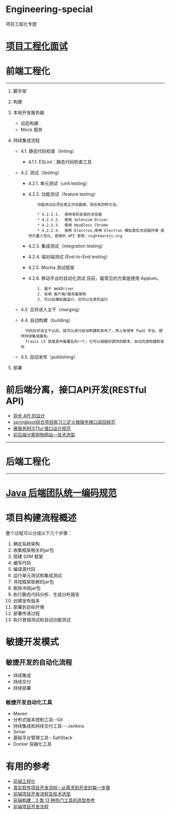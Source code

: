 # Engineering-special
项目工程化专题

# [项目工程化面试](https://github.com/stevenli91748/Engineering-special/blob/master/Interview.md)

# 前端工程化

---
1.  脚手架
2.  构建
3.  本地开发服务器
       * 动态构建
       * Mock 服务
4.  持续集成流程
      * 4.1.  静态代码检查（linting）
        * 4.1.1.  ESLint：静态代码检查工具
      * 4.2.  测试（testing）
        * 4.2.1.  单元测试（unit testing）
        * 4.2.2.  功能测试（feature testing）
        
                  功能测试必须在真正浏览器做，现在有四种方法。
                  
                  * 4.2.2.1.  使用本机安装的浏览器
                  * 4.2.2.2.  使用 Selenium Driver
                  * 4.2.2.3.  使用 Headless Chrome
                  * 4.2.2.4.  使用 Electron,使用 Electron 模拟真实浏览器环境 提供大量人性化、易用的 API 官网：nightmarejs.org
                  
        * 4.2.3.  集成测试（integration testing）
        * 4.2.4.  端对端测试 (End-to-End testing）
        * 4.2.5.  Mocha 测试框架
        * 4.2.6.  移动平台的自动化测试 目前，最常见的方案是使用 Appium。  
        
                  1. 基于 WebDriver
                  2. 采用 客户端/服务器架构
                  3. 可以在模拟器运行，也可以在真机运行 
                  
      * 4.3.  合并进入主干（merging）
      * 4.4.  自动构建（building） 
      
              代码合并进主干以后，就可以进行自动构建和发布了。网上有很多 PaaS 平台，提供持续集成服务。
              Travis CI 就是其中最著名的一个，它可以根据你提供的脚本，自动完成构建和发布
      
      * 4.5.  自动发布（publishing）
      
5.  部署
    

# 前后端分离，接口API开发(RESTful API)

 * [异步 API 的设计](http://www.ruanyifeng.com/blog/2018/12/async-api-design.html)
 * [springboot综合项目练习三定义微服务接口返回规范](https://blog.csdn.net/chenhaotao/article/details/86500548)
 * [微服务RESTful 接口设计规范](https://blog.csdn.net/zl1zl2zl3/article/details/73867113)
 * [前后端分离购物网站—技术选型](https://blog.csdn.net/qq_39206806/article/details/81320826)


---


# 后端工程化
---
# [Java 后端团队统一编码规范](http://www.youmeek.com/java-web-coding-specification/)

# 项目构建流程概述

  整个过程可以分成以下几个步骤：
  
  1. 确定系统架构
  2. 收集框架相关的jar包
  3. 搭建 SSM 框架
  4. 编写代码
  5. 编译源代码
  6. 运行单元测试和集成测试
  7. 寻找框架依赖的jar包
  8. 剔除冲突jar包
  9. 执行静态代码分析、生成分析报告
  10. 创建发布版本
  11. 部署到目标环境
  12. 部署传递过程
  13. 执行冒烟测试和自动功能测试


# 敏捷开发模式
## 敏捷开发的自动化流程

  *  持续集成
  *  持续交付
  *  持续部署
  
###  敏捷开发自动化工具
   
   *  Maven
   *  分布式版本控制工具--Git
   *  持续集成和持续交付工具---Jenkins
   *  Sonar
   *  基础平台管理工具--SaltStack
   *  Docker 容器化工具
  
# 有用的参考
* [前端工程化](https://github.com/gzpengli/blog)
* [真实软件项目开发流程--从需求到开发的每一步骤](http://www.youmeek.com/java-sofaware-engineer/)
* [前端项目开发流程及技术选型](https://blog.csdn.net/hicoldcat/article/details/53995337)
* [前端构建：3 类 13 种热门工具的选型参考](https://blog.csdn.net/vM199zkg3Y7150u5/article/details/84901166)
* [前端项目开发流程](https://blog.csdn.net/xtaydwxf1988/article/details/75043753)
